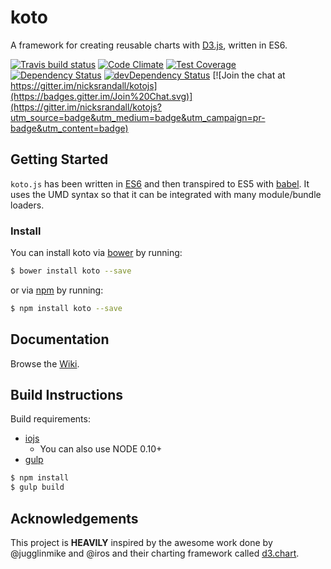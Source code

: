 # koto

A framework for creating reusable charts with [D3.js](http://d3js.org), written in ES6.

[![Travis build status](http://img.shields.io/travis/nicksrandall/kotojs.svg?style=flat)](https://travis-ci.org/nicksrandall/kotojs)
[![Code Climate](https://codeclimate.com/github/nicksrandall/kotojs/badges/gpa.svg)](https://codeclimate.com/github/nicksrandall/kotojs)
[![Test Coverage](https://codeclimate.com/github/nicksrandall/kotojs/badges/coverage.svg)](https://codeclimate.com/github/nicksrandall/kotojs)
[![Dependency Status](https://david-dm.org/nicksrandall/kotojs.svg)](https://david-dm.org/nicksrandall/kotojs)
[![devDependency Status](https://david-dm.org/nicksrandall/kotojs/dev-status.svg)](https://david-dm.org/nicksrandall/kotojs#info=devDependencies)
[![Join the chat at https://gitter.im/nicksrandall/kotojs](https://badges.gitter.im/Join%20Chat.svg)](https://gitter.im/nicksrandall/kotojs?utm_source=badge&utm_medium=badge&utm_campaign=pr-badge&utm_content=badge)

## Getting Started
`koto.js` has been written in [ES6](https://babeljs.io/docs/learn-es6/) and then transpired to ES5 with [babel](https://babeljs.io/). It uses the UMD syntax so that it can be integrated with many module/bundle loaders.

### Install
You can install koto via [bower](http://bower.io) by running:
```bash
$ bower install koto --save
```
or via [npm](http://www.npmjs.com) by running:
```bash
$ npm install koto --save
```

## Documentation
Browse the [Wiki](https://github.com/nicksrandall/kotojs/wiki/API-Documentation).

## Build Instructions
Build requirements:

- [iojs](https://iojs.org/en/index.html)
  -  You can also use NODE 0.10+
- [gulp](http://gulpjs.com/)


```js
$ npm install
$ gulp build
```

## Acknowledgements
This project is **HEAVILY** inspired by the awesome work done by @jugglinmike and @iros and their charting framework called [d3.chart](https://github.com/misoproject/d3.chart).
